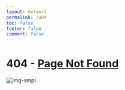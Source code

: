 ```yaml
---
layout: default
permalink: /404
toc: false
footer: false
comment: false
---
```


# 404 - [Page Not Found](https://mansz81.github.io/)

![img-smpl]({{site.url}}{{site.baseurl}}/src/assets/img/tumblr.jpg)

